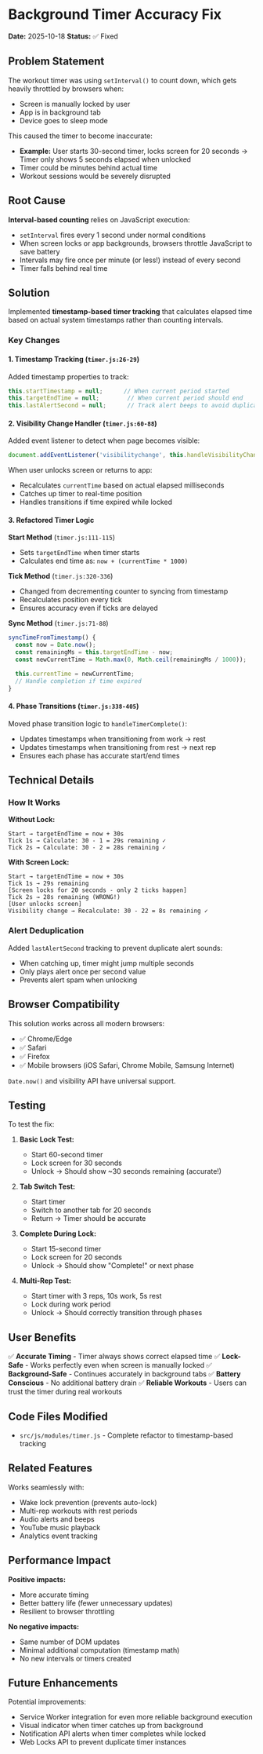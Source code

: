 # Background Timer Accuracy Fix

**Date:** 2025-10-18
**Status:** ✅ Fixed

## Problem Statement

The workout timer was using `setInterval()` to count down, which gets heavily throttled by browsers when:

- Screen is manually locked by user
- App is in background tab
- Device goes to sleep mode

This caused the timer to become inaccurate:

- **Example:** User starts 30-second timer, locks screen for 20 seconds → Timer only shows 5 seconds elapsed when
  unlocked
- Timer could be minutes behind actual time
- Workout sessions would be severely disrupted

## Root Cause

**Interval-based counting** relies on JavaScript execution:

- `setInterval` fires every 1 second under normal conditions
- When screen locks or app backgrounds, browsers throttle JavaScript to save battery
- Intervals may fire once per minute (or less!) instead of every second
- Timer falls behind real time

## Solution

Implemented **timestamp-based timer tracking** that calculates elapsed time based on actual system timestamps rather
than counting intervals.

### Key Changes

#### 1. Timestamp Tracking (`timer.js:26-29`)

Added timestamp properties to track:

```javascript
this.startTimestamp = null;      // When current period started
this.targetEndTime = null;        // When current period should end
this.lastAlertSecond = null;      // Track alert beeps to avoid duplicates
```

#### 2. Visibility Change Handler (`timer.js:60-88`)

Added event listener to detect when page becomes visible:

```javascript
document.addEventListener('visibilitychange', this.handleVisibilityChange);
```

When user unlocks screen or returns to app:

- Recalculates `currentTime` based on actual elapsed milliseconds
- Catches up timer to real-time position
- Handles transitions if time expired while locked

#### 3. Refactored Timer Logic

**Start Method** (`timer.js:111-115`)

- Sets `targetEndTime` when timer starts
- Calculates end time as: `now + (currentTime * 1000)`

**Tick Method** (`timer.js:320-336`)

- Changed from decrementing counter to syncing from timestamp
- Recalculates position every tick
- Ensures accuracy even if ticks are delayed

**Sync Method** (`timer.js:71-88`)

```javascript
syncTimeFromTimestamp() {
  const now = Date.now();
  const remainingMs = this.targetEndTime - now;
  const newCurrentTime = Math.max(0, Math.ceil(remainingMs / 1000));

  this.currentTime = newCurrentTime;
  // Handle completion if time expired
}
```

#### 4. Phase Transitions (`timer.js:338-405`)

Moved phase transition logic to `handleTimerComplete()`:

- Updates timestamps when transitioning from work → rest
- Updates timestamps when transitioning from rest → next rep
- Ensures each phase has accurate start/end times

## Technical Details

### How It Works

**Without Lock:**

```
Start → targetEndTime = now + 30s
Tick 1s → Calculate: 30 - 1 = 29s remaining ✓
Tick 2s → Calculate: 30 - 2 = 28s remaining ✓
```

**With Screen Lock:**

```
Start → targetEndTime = now + 30s
Tick 1s → 29s remaining
[Screen locks for 20 seconds - only 2 ticks happen]
Tick 2s → 28s remaining (WRONG!)
[User unlocks screen]
Visibility change → Recalculate: 30 - 22 = 8s remaining ✓
```

### Alert Deduplication

Added `lastAlertSecond` tracking to prevent duplicate alert sounds:

- When catching up, timer might jump multiple seconds
- Only plays alert once per second value
- Prevents alert spam when unlocking

## Browser Compatibility

This solution works across all modern browsers:

- ✅ Chrome/Edge
- ✅ Safari
- ✅ Firefox
- ✅ Mobile browsers (iOS Safari, Chrome Mobile, Samsung Internet)

`Date.now()` and visibility API have universal support.

## Testing

To test the fix:

1. **Basic Lock Test:**
    - Start 60-second timer
    - Lock screen for 30 seconds
    - Unlock → Should show ~30 seconds remaining (accurate!)

2. **Tab Switch Test:**
    - Start timer
    - Switch to another tab for 20 seconds
    - Return → Timer should be accurate

3. **Complete During Lock:**
    - Start 15-second timer
    - Lock screen for 20 seconds
    - Unlock → Should show "Complete!" or next phase

4. **Multi-Rep Test:**
    - Start timer with 3 reps, 10s work, 5s rest
    - Lock during work period
    - Unlock → Should correctly transition through phases

## User Benefits

✅ **Accurate Timing** - Timer always shows correct elapsed time
✅ **Lock-Safe** - Works perfectly even when screen is manually locked
✅ **Background-Safe** - Continues accurately in background tabs
✅ **Battery Conscious** - No additional battery drain
✅ **Reliable Workouts** - Users can trust the timer during real workouts

## Code Files Modified

- `src/js/modules/timer.js` - Complete refactor to timestamp-based tracking

## Related Features

Works seamlessly with:

- Wake lock prevention (prevents auto-lock)
- Multi-rep workouts with rest periods
- Audio alerts and beeps
- YouTube music playback
- Analytics event tracking

## Performance Impact

**Positive impacts:**

- More accurate timing
- Better battery life (fewer unnecessary updates)
- Resilient to browser throttling

**No negative impacts:**

- Same number of DOM updates
- Minimal additional computation (timestamp math)
- No new intervals or timers created

## Future Enhancements

Potential improvements:

- Service Worker integration for even more reliable background execution
- Visual indicator when timer catches up from background
- Notification API alerts when timer completes while locked
- Web Locks API to prevent duplicate timer instances
